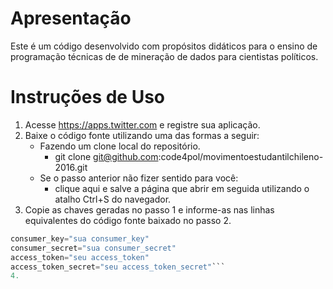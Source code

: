 # Apresentação

Este é um código desenvolvido com propósitos didáticos para o ensino de programação técnicas de de mineração de dados para cientistas políticos. 

# Instruções de Uso

1. Acesse https://apps.twitter.com e registre sua aplicação.
2. Baixe o código fonte utilizando uma das formas a seguir:
   * Fazendo um clone local do repositório. 
     * git clone git@github.com:code4pol/movimentoestudantilchileno-2016.git
   * Se o passo anterior não fizer sentido para você:
     * clique aqui e salve a página que abrir em seguida utilizando o atalho Ctrl+S do navegador.
3. Copie as chaves geradas no passo 1 e informe-as nas linhas equivalentes do código fonte baixado no passo 2.
```python
consumer_key="sua consumer_key"
consumer_secret="sua consumer_secret"
access_token="seu access_token"
access_token_secret="seu access_token_secret"```
4. 